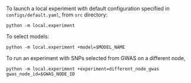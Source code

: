 To launch a local experiment with default configuration specified in `configs/default.yaml`, from `src` directory:

`python -m local.experiment`

To select models:

`python -m local.experiment +model=$MODEL_NAME`

To run an experiment with SNPs selected from GWAS on a different node,

`python -m local.experiment +experiment=different_node_gwas gwas_node_id=$GWAS_NODE_ID`